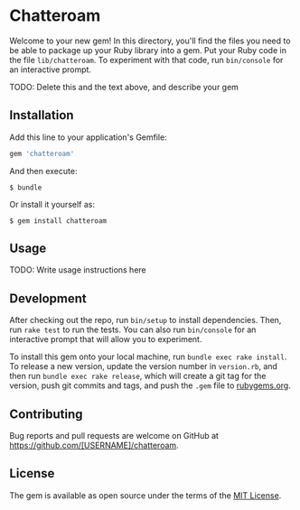 # Chatteroam

Welcome to your new gem! In this directory, you'll find the files you need to be able to package up your Ruby library into a gem. Put your Ruby code in the file `lib/chatteroam`. To experiment with that code, run `bin/console` for an interactive prompt.

TODO: Delete this and the text above, and describe your gem

## Installation

Add this line to your application's Gemfile:

```ruby
gem 'chatteroam'
```

And then execute:

    $ bundle

Or install it yourself as:

    $ gem install chatteroam

## Usage

TODO: Write usage instructions here

## Development

After checking out the repo, run `bin/setup` to install dependencies. Then, run `rake test` to run the tests. You can also run `bin/console` for an interactive prompt that will allow you to experiment.

To install this gem onto your local machine, run `bundle exec rake install`. To release a new version, update the version number in `version.rb`, and then run `bundle exec rake release`, which will create a git tag for the version, push git commits and tags, and push the `.gem` file to [rubygems.org](https://rubygems.org).

## Contributing

Bug reports and pull requests are welcome on GitHub at https://github.com/[USERNAME]/chatteroam.


## License

The gem is available as open source under the terms of the [MIT License](http://opensource.org/licenses/MIT).

